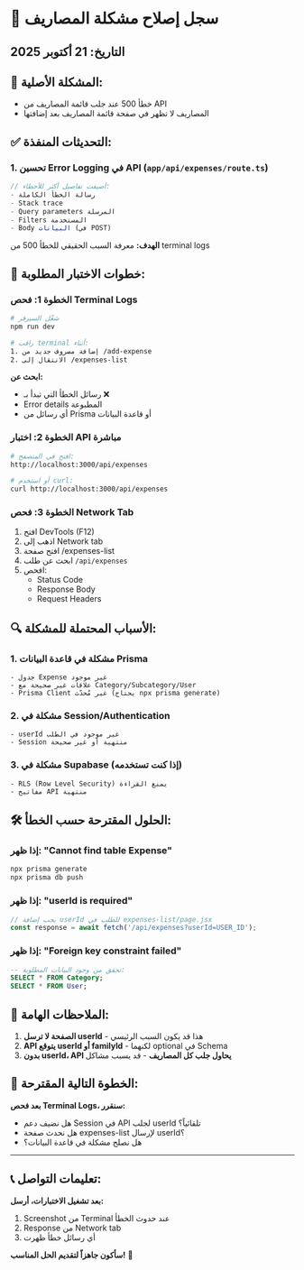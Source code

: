 # 🔧 سجل إصلاح مشكلة المصاريف

## التاريخ: 21 أكتوبر 2025

## 🐛 المشكلة الأصلية:
- خطأ 500 عند جلب قائمة المصاريف من API
- المصاريف لا تظهر في صفحة قائمة المصاريف بعد إضافتها

## ✅ التحديثات المنفذة:

### 1. تحسين Error Logging في API (`app/api/expenses/route.ts`)
```typescript
// أضيفت تفاصيل أكثر للأخطاء:
- رسالة الخطأ الكاملة
- Stack trace
- Query parameters المرسلة
- Filters المستخدمة
- Body البيانات (في POST)
```

**الهدف:** معرفة السبب الحقيقي للخطأ 500 من terminal logs

## 🧪 خطوات الاختبار المطلوبة:

### الخطوة 1: فحص Terminal Logs
```bash
# شغّل السيرفر
npm run dev

# راقب terminal أثناء:
1. إضافة مصروف جديد من /add-expense
2. الانتقال إلى /expenses-list
```

**ابحث عن:**
- رسائل الخطأ التي تبدأ بـ ❌
- Error details المطبوعة
- أي رسائل من Prisma أو قاعدة البيانات

### الخطوة 2: اختبار API مباشرة
```bash
# افتح في المتصفح:
http://localhost:3000/api/expenses

# أو استخدم curl:
curl http://localhost:3000/api/expenses
```

### الخطوة 3: فحص Network Tab
1. افتح DevTools (F12)
2. اذهب إلى Network tab
3. افتح صفحة /expenses-list
4. ابحث عن طلب `/api/expenses`
5. افحص:
   - Status Code
   - Response Body
   - Request Headers

## 🔍 الأسباب المحتملة للمشكلة:

### 1. مشكلة في قاعدة البيانات Prisma
```
- جدول Expense غير موجود
- علاقات غير صحيحة مع Category/Subcategory/User
- Prisma Client غير مُحدّث (يحتاج npx prisma generate)
```

### 2. مشكلة في Session/Authentication
```
- userId غير موجود في الطلب
- Session منتهية أو غير صحيحة
```

### 3. مشكلة في Supabase (إذا كنت تستخدمه)
```
- RLS (Row Level Security) يمنع القراءة
- مفاتيح API منتهية
```

## 🛠️ الحلول المقترحة حسب الخطأ:

### إذا ظهر: "Cannot find table Expense"
```bash
npx prisma generate
npx prisma db push
```

### إذا ظهر: "userId is required"
```javascript
// يجب إضافة userId للطلب في expenses-list/page.jsx
const response = await fetch('/api/expenses?userId=USER_ID');
```

### إذا ظهر: "Foreign key constraint failed"
```sql
-- تحقق من وجود البيانات المطلوبة:
SELECT * FROM Category;
SELECT * FROM User;
```

## 📝 الملاحظات الهامة:

1. **الصفحة لا ترسل userId** - هذا قد يكون السبب الرئيسي
2. **API يتوقع userId أو familyId** - لكنهما optional في Schema
3. **بدون userId، API يحاول جلب كل المصاريف** - قد يسبب مشاكل

## 🎯 الخطوة التالية المقترحة:

**بعد فحص Terminal Logs، سنقرر:**
- هل نضيف دعم Session في API لجلب userId تلقائياً؟
- هل نحدث صفحة expenses-list لإرسال userId؟
- هل نصلح مشكلة في قاعدة البيانات؟

---

## 📞 تعليمات التواصل:

**بعد تشغيل الاختبارات، أرسل:**
1. Screenshot من Terminal عند حدوث الخطأ
2. Response من Network tab
3. أي رسائل خطأ ظهرت

**سأكون جاهزاً لتقديم الحل المناسب!** 🚀
